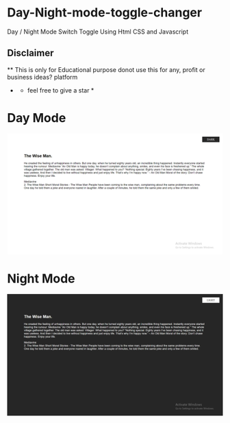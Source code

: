 # Day-Night-mode-toggle-changer
Day / Night Mode Switch Toggle Using Html CSS and Javascript

## Disclaimer 
** This is only for Educational purpose donot use this for any, profit or business ideas? platform

- - feel free to give a star *

# Day Mode
<img src="day.png" align="center">

# Night Mode
<img src="night.png" align="center">
